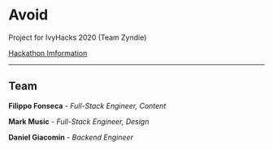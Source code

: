 # Avoid

Project for IvyHacks 2020 (Team Zyndie)

[Hackathon Imformation](https://ivyhacks.devpost.com)

---

## Team

**Filippo Fonseca** - _Full-Stack Engineer, Content_

**Mark Music** - _Full-Stack Engineer, Design_

**Daniel Giacomin** - _Backend Engineer_
